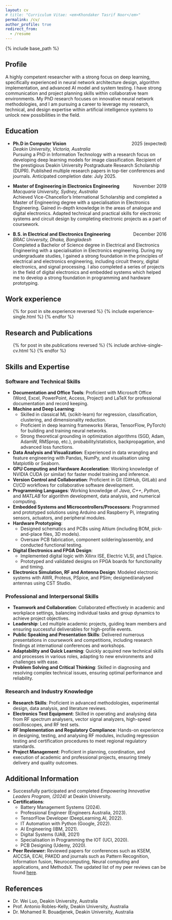```yaml
---
layout: cv
# title: "Curriculum Vitae: <em>Khondaker Tasrif Noor</em>"
permalink: /cv/
author_profile: true
redirect_from:
  - /resume
---
```


{% include base_path %}

## Profile

A highly competent researcher with a strong focus on deep learning, specifically experienced in neural network architecture design, algorithm implementation, and advanced AI model and system testing. I have strong communication and project planning skills within collaborative team environments. My PhD research focuses on innovative neural network methodologies, and I am pursuing a career to leverage my research, technical, and design expertise within artificial intelligence systems to unlock new possibilities in the field.

## Education

- **Ph.D in Computer Vision** <span style="float:right;">2025 (expected)</span>  
  _Deakin University, Victoria, Australia_  
  Pursuing a PhD in Information Technology with a research focus on developing deep learning models for image classification. Recipient of the prestigious Deakin University Postgraduate Research Scholarship (DUPR). Published multiple research papers in top-tier conferences and journals. Anticipated completion date: July 2025.

- **Master of Engineering in Electronics Engineering** <span style="float:right;">November 2019</span>  
  _Macquarie University, Sydney, Australia_  
  Achieved Vice-Chancellor’s International Scholarship and completed a Master of Engineering degree with a specialisation in Electronics Engineering. Gained in-depth knowledge in the areas of analogue and digital electronics. Adapted technical and practical skills for electronic systems and circuit design by completing electronic projects as a part of coursework.

- **B.S. in Electrical and Electronics Engineering** <span style="float:right;">December 2016</span>  
  _BRAC University, Dhaka, Bangladesh_  
  Completed a Bachelor of Science degree in Electrical and Electronics Engineering with a specialisation in Electronics engineering. During my undergraduate studies, I gained a strong foundation in the principles of electrical and electronics engineering, including circuit theory, digital electronics, and signal processing. I also completed a series of projects in the field of digital electronics and embedded systems which helped me to develop a strong foundation in programming and hardware prototyping.


## Work experience

  <ul>
    {% for post in site.experience reversed %}
      {% include experience-single.html %}
    {% endfor %}
  </ul>

## Research and Publications

  <ol>
  {% for post in site.publications reversed %}
    {% include archive-single-cv.html %}
  {% endfor %}
  </ol>
  
## Skills and Expertise

### Software and Technical Skills
- **Documentation and Office Tools**: Proficient with Microsoft Office (Word, Excel, PowerPoint, Access, Project) and LaTeX for professional documentation and record keeping.
- **Machine and Deep Learning**:
    - Skilled in classical ML (scikit-learn) for regression, classification, clustering, and dimensionality reduction.
    - Proficient in deep learning frameworks (Keras, TensorFlow, PyTorch) for building and training neural networks.
    - Strong theoretical grounding in optimization algorithms (SGD, Adam, AdamW, RMSprop, etc.), probability/statistics, backpropagation, and advanced loss functions.
- **Data Analysis and Visualization**: Experienced in data wrangling and feature engineering with Pandas, NumPy, and visualisation using Matplotlib or Seaborn.
- **GPU Computing and Hardware Acceleration**: Working knowledge of NVIDIA CUDA (or similar) for faster model training and inference.
- **Version Control and Collaboration**: Proficient in Git (GitHub, GitLab) and CI/CD workflows for collaborative software development.
- **Programming Languages**: Working knowledge of *Java*, *C++*, *Python*, and *MATLAB* for algorithm development, data analysis, and numerical computing.
- **Embedded Systems and Microcontrollers/Processors**: Programmed and prototyped solutions using Arduino and Raspberry Pi, integrating sensors, actuators, and peripheral modules.
- **Hardware Prototyping**:
    - Designed schematics and PCBs using Altium (including BOM, pick-and-place files, 3D models).
    - Oversaw PCB fabrication, component soldering/assembly, and conducted functional testing.
- **Digital Electronics and FPGA Design**:
    - Implemented digital logic with Xilinx ISE, Electric VLSI, and LTspice.
    - Prototyped and validated designs on FPGA boards for functionality and timing.
- **Electronics Simulation, RF and Antenna Design**: Modeled electronic systems with AWR, Proteus, PSpice, and PSim; designed/analysed antennas using CST Studio.

### Professional and Interpersonal Skills
- **Teamwork and Collaboration**: Collaborated effectively in academic and workplace settings, balancing individual tasks and group dynamics to achieve project objectives.
- **Leadership**: Led multiple academic projects, guiding team members and ensuring successful deliverables for high-profile events.
- **Public Speaking and Presentation Skills**: Delivered numerous presentations in coursework and competitions, including research findings at international conferences and workshops.
- **Adaptability and Quick Learning**: Quickly acquired new technical skills and processes in various roles, adapting to new environments and challenges with ease.
- **Problem Solving and Critical Thinking**: Skilled in diagnosing and resolving complex technical issues, ensuring optimal performance and reliability.

### Research and Industry Knowledge
- **Research Skills**: Proficient in advanced methodologies, experimental design, data analysis, and literature reviews.
- **Electronics Test Equipment**: Skilled in operating and analysing data from RF spectrum analysers, vector signal analyzers, high-speed oscilloscopes, and RF test sets.
- **RF Implementation and Regulatory Compliance**: Hands-on experience in designing, testing, and analysing RF modules, including regression testing and certification procedures to meet regional regulatory standards.
- **Project Management**: Proficient in planning, coordination, and execution of academic and professional projects, ensuring timely delivery and quality outcomes.

## Additional Information

- Successfully participated and completed *Empowering Innovative Leaders Program, (2024)* at Deakin University.
- **Certifications**:
    - Battery Management Systems (2024).
    - Professional Engineer (Engineers Australia, 2023).
    - TensorFlow Developer (DeepLearning.AI, 2022).
    - IT Automation with Python (Google, 2022).
    - AI Engineering (IBM, 2021).
    - Digital Systems (UAB, 2021)
    - Specialisation in Programming the IOT (UCI, 2020).
    - PCB Designing (Udemy, 2020).
- **Peer Reviewer:** Reviewed papers for conferences such as KSEM, AICCSA, ECAI, PAKDD and journals such as Pattern Recognition, Information fusion, Neurocomputing, Neural computing and applications, and MethodsX. The updated list of my peer reviews can be found [here](https://orcid.org/0000-0002-4259-9539#:~:text=Peer%20review%20(16%20reviews%C2%A0for%207%20publications/grants)).

## References

- Dr. Wei Luo, Deakin University, Australia
- Prof. Antonio Robles-Kelly, Deakin University, Australia
- Dr. Mohamed R. Bouadjenek, Deakin University, Australia